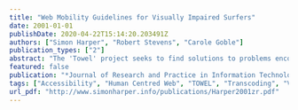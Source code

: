 ```yaml
---
title: "Web Mobility Guidelines for Visually Impaired Surfers"
date: 2001-01-01
publishDate: 2020-04-22T15:14:20.203491Z
authors: ["Simon Harper", "Robert Stevens", "Carole Goble"]
publication_types: ["2"]
abstract: "The 'Towel' project seeks to find solutions to problems encountered by visually impaired users when travelling in the World-Wide-Web (Web) by leveraging solutions found in real-world mobility. Visually impaired users find mobility on the Web particularly difficult because of the reliance of hypermedia on visual layout. Hypertext design and usability guidelines have traditionally concentrated upon navigation to facilitate this mobility; consequently other aspects of travel are neglected. This paper seeks to address these issues by extending current guidelines and design methods to include the real-world mobility concepts of orientation, memory, environment, preview and the purpose of the task at hand."
featured: false
publication: "*Journal of Research and Practice in Information Technology Special Issue on HCI*"
tags: ["Accessibility", "Human Centred Web", "TOWEL", "Transcoding", "Visually Impaired", "Web Accessibility", "Web Mobility"]
url_pdf: "http://www.simonharper.info/publications/Harper2001zr.pdf"
---
```


